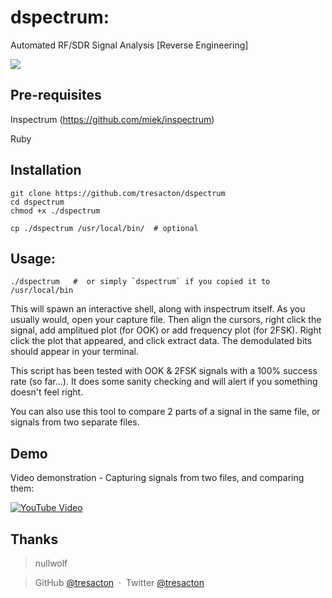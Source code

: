 # dspectrum:
Automated RF/SDR Signal Analysis [Reverse Engineering]

<img src="https://raw.githubusercontent.com/tresacton/dspectrum/master/dspectrum_comparison.png"> 

Pre-requisites
------------
Inspectrum (https://github.com/miek/inspectrum)

Ruby

Installation
------------

    git clone https://github.com/tresacton/dspectrum
    cd dspectrum
    chmod +x ./dspectrum

    cp ./dspectrum /usr/local/bin/  # optional

Usage:
------------

    ./dspectrum   #  or simply `dspectrum` if you copied it to /usr/local/bin
    
This will spawn an interactive shell, along with inspectrum itself.
As you usually would, open your capture file. Then align the cursors, right click the signal, add amplitued plot (for OOK) or add frequency plot (for 2FSK). Right click the plot that appeared, and click extract data. The demodulated bits should appear in your terminal.

This script has been tested with OOK & 2FSK signals with a 100% success rate (so far...). It does some sanity checking and will alert if you something doesn't feel right.

You can also use this tool to compare 2 parts of a signal in the same file, or signals from two separate files.
      

Demo
---------------

Video demonstration - Capturing signals from two files, and comparing them:

[![YouTube Video](https://raw.githubusercontent.com/tresacton/dspectrum/master/youtube.png)](https://youtu.be/wR0HpWfeVRU)


Thanks
------

> nullwolf 

> GitHub [@tresacton](https://github.com/tresacton) &nbsp;&middot;&nbsp;
> Twitter [@tresacton](https://twitter.com/tresacton)

